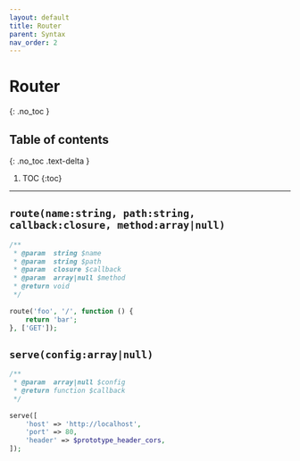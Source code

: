 ```yaml
---
layout: default
title: Router
parent: Syntax
nav_order: 2
---
```


# Router
{: .no_toc }

## Table of contents
{: .no_toc .text-delta }

1. TOC
{:toc}

---

## `route(name:string, path:string, callback:closure, method:array|null)`
  
```php
/**
 * @param  string $name
 * @param  string $path
 * @param  closure $callback
 * @param  array|null $method
 * @return void
 */
 
route('foo', '/', function () {
    return 'bar';
}, ['GET']);
```

## `serve(config:array|null)`
  
```php
/**
 * @param  array|null $config
 * @return function $callback
 */
 
serve([
    'host' => 'http://localhost',
    'port' => 80,
    'header' => $prototype_header_cors,
]);
```
